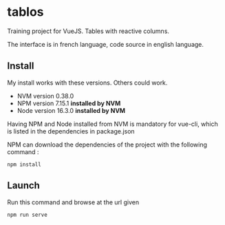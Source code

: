 # tablos
Training project for VueJS. Tables with reactive columns.

The interface is in french language, code source in english language.

## Install

My install works with these versions. Others could work.

- NVM version 0.38.0
- NPM version 7.15.1 **installed by NVM**
- Node version 16.3.0 **installed by NVM**

Having NPM and Node installed from NVM is mandatory for vue-cli,
which is listed in the dependencies in package.json

NPM can download the dependencies of the project with the following command :

`npm install`

## Launch

Run this command and browse at the url given

`npm run serve`